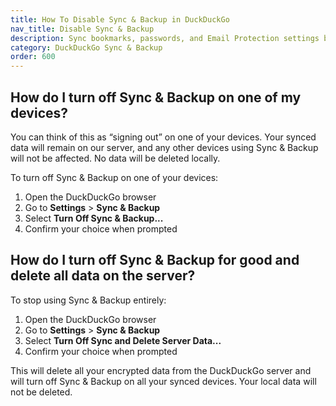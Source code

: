```yaml
---
title: How To Disable Sync & Backup in DuckDuckGo
nav_title: Disable Sync & Backup
description: Sync bookmarks, passwords, and Email Protection settings between DuckDuckGo browsers on phones, tablets, and computers, privately and securely.
category: DuckDuckGo Sync & Backup
order: 600
---
```


## How do I turn off Sync & Backup on one of my devices?

You can think of this as “signing out” on one of your devices. Your synced data will remain on our server, and any other devices using Sync & Backup will not be affected. No data will be deleted locally.

To turn off Sync & Backup on one of your devices:

1. Open the DuckDuckGo browser
1. Go to **Settings** > **Sync & Backup**
1. Select **Turn Off Sync & Backup...**
1. Confirm your choice when prompted

## How do I turn off Sync & Backup for good and delete all data on the server?

To stop using Sync & Backup entirely:

1. Open the DuckDuckGo browser
1. Go to **Settings** > **Sync & Backup**
1. Select **Turn Off Sync and Delete Server Data...**
1. Confirm your choice when prompted

This will delete all your encrypted data from the DuckDuckGo server and will turn off Sync & Backup on all your synced devices. Your local data will not be deleted.
